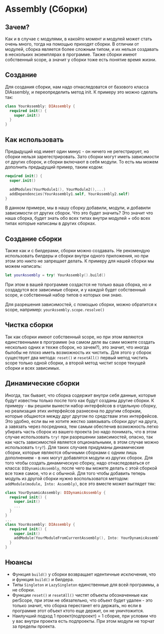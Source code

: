 # Assembly (Сборки)
## Зачем?
Как и в случае с модулями, в какойто момент и модулей может стать очень много, тогда на помощью приходят сборки. В отличии от модулей, сборка является более сложным типом, и их нельзя создавать в нескольких экземплярах в программе. Также сборки имеют собственный scope, а значит у сборки тоже есть понятие время жизни.

## Создание
Для создания сборки, нам надо отнаследоватся от базового класса DIAssembly, и переопределить метод init. К примеру это можно сделать так:
```Swift
class YourAssembly: DIAssembly {
  required init() {
    super.init()
  }
}
```

## Как использовать
Предыдущий код имеет один минус - он ничего не регестрирует, но сборки нельзя зарегестрировать. Зато сборки могут иметь зависимости от других сборок, и сборки включают в себя модули. То есть мы можем дополнить предыдущий пример, таким кодом:
```Swift
required init() {
  super.init()

  addModules(YourModule1(), YourModule2(),...)
  addDependencies(YourAssembly1.self, YourAssembly2.self)
}
```
В данном примере, мы в нашу сборку добавили, модули, и добавили зависимости от других сборок. 
Что это будет значить?
Это значит что наша сборка, будет знать обо всех типах внутри модулей + обо всех типах которые написаны в других сборках.

## Создание сборки
Также как и с билдерами, сборки можно создавать. Не рекомендую использовать билдеры и сборки внутри одного приложения, но при этом это никто не запрещает делать. К примеру для нашей сборки мы можем написать:
```Swift
let yourAssembly = try! YourAssembly().build()
```

При этом в вашей программе создастся не только ваша сборка, но и создадутся все зависимые сборки, и у каждой будет собственный scope, и собственный набор типов о которых они знаю. 

Для разрешения зависимостей, с помощью сборки, можно обратится к scope, например: `yourAssembly.scope.resolve()`

## Чистка сборки
Так как сборки имеют собственный scope, но при этом являются единственными в программе (на самом деле вы сами можете создать несколько одних и техже сборок, но зачем?), это значит, что иногда былобы не плохо иметь возможность их чистить. Для этого у сборок существует два метода: `reset()` и `resetAll()` первый метод чистить scope только одной сборки, а второй метод чистит scope текущей сборки и всех зависимых.

## Динамические сборки
Иногда, так бывает, что сборка содержит внутри себя данные, которые будут известны только после того как будут созданы другие сборки. К примеру - вы решили вынести набор интерфейсов в отдельную сборку, но реализация этих интерфейсов разнесена по другим сборкам, которые общаются между друг другом по средствам этих интерфейсов. Это удобно, если вы не хотите жестко завязывать сборки друг на друга, а завязать через посредника, тем самым обеспечив возможность легко убирать часть сборок из вашего проекта (но надо понимать, что в этом случае использовать `try!` при разрешении зависимостей, опасно, так как часть зависимостей является опциональными, в этом случае можно использовать `try?`). Для таких случаев придуманы динамические сборки, которые являются обычными сборками с одним лишь дополнением - в них могут добавлятся модули из других сборок. 
Для того чтобы создать динамическую сборку, надо отнаследоваться от класса: `DIDynamicAssembly`, после чего вы можете делать с этой сборкой все тоже самое, что и с обычной. Для того чтобы добавить теперь модуль из другой сборки нужно воспользоватся методом: `addModule(module, Into: Assembly)`, все это вместе может выглядет тяк:
```Swift
class YourDynamicAssembly: DIDynamicAssembly {
  required init() {
    super.init()
    ...
  }
}
...
class YourAssembly: DIAssembly {
  required init() {
    super.init()
    addModule(YourModuleFromCurrentAssembly(), Into: YourDynamicAssembly.self)
  }
}

```

## Нюансы
* Функция `build()` у сборки возвращает идентичные исключения, что и функция `build()` и билдера.
* Типы `Singleton` и `LazySingleton` единственные для всей программы, а не сборки.
* Функции `reset()` и `resetAll()` чистят объекты обозначенные как perScope, при этом не обязательно, что объект будет удален - это только значит, что сборка перестанет его держать, но если в программе этот объект ктото еще держит, он не уничтожится.
* Наилучший подход 1 проект(подпроект) = 1 сборке, при условии что у вас внутри проекта есть подпроекты. При этом модули не торчат за пределы проекта.
